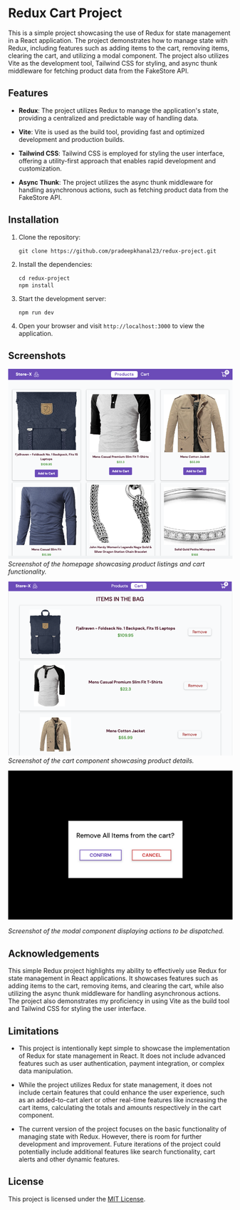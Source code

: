 # Redux Cart Project

This is a simple project showcasing the use of Redux for state management in a React application. The project demonstrates how to manage state with Redux, including features such as adding items to the cart, removing items, clearing the cart, and utilizing a modal component. The project also utilizes Vite as the development tool, Tailwind CSS for styling, and async thunk middleware for fetching product data from the FakeStore API.

## Features

- **Redux**: The project utilizes Redux to manage the application's state, providing a centralized and predictable way of handling data.

- **Vite**: Vite is used as the build tool, providing fast and optimized development and production builds.

- **Tailwind CSS**: Tailwind CSS is employed for styling the user interface, offering a utility-first approach that enables rapid development and customization.

- **Async Thunk**: The project utilizes the async thunk middleware for handling asynchronous actions, such as fetching product data from the FakeStore API.

## Installation

1. Clone the repository:

   ```
   git clone https://github.com/pradeepkhanal23/redux-project.git
   ```

2. Install the dependencies:

   ```
   cd redux-project
   npm install
   ```

3. Start the development server:

   ```
   npm run dev
   ```

4. Open your browser and visit `http://localhost:3000` to view the application.

## Screenshots

![Homepage](./src/assets/new-homepage.png)
_Screenshot of the homepage showcasing product listings and cart functionality._

![Cart](./src/assets/cart.png)
_Screenshot of the cart component showcasing product details._

![Modal](./src/assets/modal.png)

_Screenshot of the modal component displaying actions to be dispatched._

## Acknowledgements

This simple Redux project highlights my ability to effectively use Redux for state management in React applications. It showcases features such as adding items to the cart, removing items, and clearing the cart, while also utilizing the async thunk middleware for handling asynchronous actions. The project also demonstrates my proficiency in using Vite as the build tool and Tailwind CSS for styling the user interface.

## Limitations

- This project is intentionally kept simple to showcase the implementation of Redux for state management in React. It does not include advanced features such as user authentication, payment integration, or complex data manipulation.

- While the project utilizes Redux for state management, it does not include certain features that could enhance the user experience, such as an added-to-cart alert or other real-time features like increasing the cart items, calculating the totals and amounts respectively in the cart component.

- The current version of the project focuses on the basic functionality of managing state with Redux. However, there is room for further development and improvement. Future iterations of the project could potentially include additional features like search functionality, cart alerts and other dynamic features.

## License

This project is licensed under the [MIT License](LICENSE).
